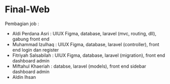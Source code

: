 # Final-Web
Pembagian job :
- Aldi Perdana Asri   : UIUX Figma, database, laravel (mvc, routing, dll), gabung front end
- Muhammad Izulhaq    : UIUX Figma, database, laravel (controller), front end login dan register
- Fitriyah Salsabilah : UIUX Figma, database, laravel (migration), front end dashboard admin
- Miftahul Khaeriah   : databse, laravel (models), front end sidebar dashboard admin
- Aldin Ihsan
